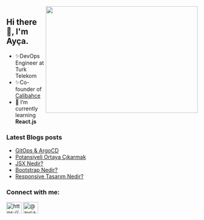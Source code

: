 <img src="https://media.giphy.com/media/ny7UCd6JETnmE/giphy.gif" align="right" width="400" height="280" >
<h2 >Hi there 👋, I'm Ayça.</h2>
 
  - ✨DevOps Engineer at Turk Telekom       
  - ✨Co-founder of [Calibahce](https://calibahce.com/)   
- 🌱  I’m currently learning **React.js**


### Latest Blogs posts
<!-- BLOG-POST-LIST:START -->
- [GitOps &amp; ArgoCD](https://medium.com/t%C3%BCrk-telekom-bulut-teknolojileri/gitops-argocd-932b7fa3792f?source=rss-7b35a05877bf------2)
- [Potansiyeli Ortaya Çıkarmak](https://aycaakcay.medium.com/potansiyeli-ortaya-%C3%A7%C4%B1karmak-6b8786aa3630?source=rss-7b35a05877bf------2)
- [JSX Nedir?](https://aycaakcay.medium.com/jsx-nedir-7f014fabe31e?source=rss-7b35a05877bf------2)
- [Bootstrap Nedir?](https://aycaakcay.medium.com/bootstrap-nedir-b183e8274cd8?source=rss-7b35a05877bf------2)
- [Responsive Tasarım Nedir?](https://aycaakcay.medium.com/responsive-tasar%C4%B1m-nedir-3c9b789967ad?source=rss-7b35a05877bf------2)
<!-- BLOG-POST-LIST:END -->

<h3 align="left">Connect with me:</h3>
<p align="left">
<a href="https://linkedin.com/in/https://www.linkedin.com/in/ayca-akcay/" target="blank"><img align="center" src="https://raw.githubusercontent.com/rahuldkjain/github-profile-readme-generator/master/src/images/icons/Social/linked-in-alt.svg" alt="https://www.linkedin.com/in/ayca-akcay/" height="30" width="40" /></a>
<a href="https://medium.com/@aycaakcay" target="blank"><img align="center" src="https://raw.githubusercontent.com/rahuldkjain/github-profile-readme-generator/master/src/images/icons/Social/medium.svg" alt="@aycaakcay" height="30" width="40" /></a>
</p>




<!--
**aycakcayy/aycakcayy** is a ✨ _special_ ✨ repository because its `README.md` (this file) appears on your GitHub profile.

